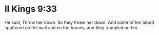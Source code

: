 # II Kings 9:33

He said, Throw her down. So they threw her down. And some of her blood spattered on the wall and on the horses, and they trampled on her.
